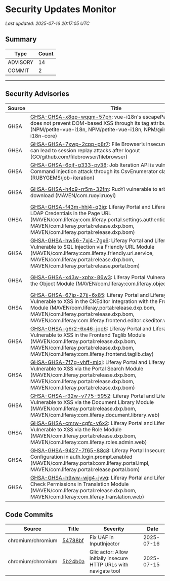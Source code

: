 # Security Updates Monitor

*Last updated: 2025-07-16 20:17:05 UTC*

## Summary
| Type | Count |
|------|-------|
| ADVISORY | 14 |
| COMMIT | 2 |

---

## Security Advisories

| Source | Title | Severity | Date |
|--------|-------|----------|------|
| GHSA | [GHSA-GHSA-x8qp-wqqm-57ph](https://github.com/advisories/GHSA-x8qp-wqqm-57ph): vue-i18n's escapeParameterHtml does not prevent DOM-based XSS through its tag attributes (NPM/petite-vue-i18n, NPM/petite-vue-i18n, NPM/@intlify/vue-i18n-core) | MODERATE (CVSS: 0.0) | 2025-07-16 |
| GHSA | [GHSA-GHSA-7xwp-2cpp-p8r7](https://github.com/advisories/GHSA-7xwp-2cpp-p8r7): File Browser’s insecure JWT handling can lead to session replay attacks after logout (GO/github.com/filebrowser/filebrowser) | HIGH (CVSS: 0.0) | 2025-07-16 |
| GHSA | [GHSA-GHSA-6qjf-g333-pv38](https://github.com/advisories/GHSA-6qjf-g333-pv38): Job Iteration API is vulnerable to OS Command Injection attack through its CsvEnumerator class (RUBYGEMS/job-iteration) | HIGH (CVSS: 0.0) | 2025-07-14 |
| GHSA | [GHSA-GHSA-h4c9-rr5m-32fm](https://github.com/advisories/GHSA-h4c9-rr5m-32fm): RuoYi vulnerable to arbitrary file download (MAVEN/com.ruoyi:ruoyi) | HIGH (CVSS: 7.5) | 2023-04-02 |
| GHSA | [GHSA-GHSA-f43m-hhj4-q3jg](https://github.com/advisories/GHSA-f43m-hhj4-q3jg): Liferay Portal and Liferay DXP Includes LDAP Credentials in the Page URL (MAVEN/com.liferay:com.liferay.portal.settings.authentication.ldap.web, MAVEN/com.liferay.portal:release.dxp.bom, MAVEN/com.liferay.portal:release.dxp.bom) | MODERATE (CVSS: 5.9) | 2022-11-15 |
| GHSA | [GHSA-GHSA-hw56-7xj4-7gx6](https://github.com/advisories/GHSA-hw56-7xj4-7gx6): Liferay Portal and Liferay DXP Vulnerable to SQL Injection via Friendly URL Module (MAVEN/com.liferay:com.liferay.friendly.url.service, MAVEN/com.liferay.portal:release.dxp.bom, MAVEN/com.liferay.portal:release.portal.bom) | CRITICAL (CVSS: 9.8) | 2022-11-15 |
| GHSA | [GHSA-GHSA-x43w-xphx-86w3](https://github.com/advisories/GHSA-x43w-xphx-86w3): Liferay Portal Vulnerable to XSS in the Object Module (MAVEN/com.liferay:com.liferay.object.web) | MODERATE (CVSS: 5.4) | 2022-10-19 |
| GHSA | [GHSA-GHSA-67jp-27jj-6x85](https://github.com/advisories/GHSA-67jp-27jj-6x85): Liferay Portal and Liferay DXP Vulnerable to XSS in the CKEditor Integration with the Frontend Editor Module (MAVEN/com.liferay.portal:release.dxp.bom, MAVEN/com.liferay.portal:release.dxp.bom, MAVEN/com.liferay:com.liferay.frontend.editor.ckeditor.web) | MODERATE (CVSS: 6.1) | 2022-10-19 |
| GHSA | [GHSA-GHSA-g6r2-6x46-jpp6](https://github.com/advisories/GHSA-g6r2-6x46-jpp6): Liferay Portal and Liferay DXP Vulnerable to XSS in the Frontend Taglib Module (MAVEN/com.liferay.portal:release.dxp.bom, MAVEN/com.liferay.portal:release.dxp.bom, MAVEN/com.liferay:com.liferay.frontend.taglib.clay) | MODERATE (CVSS: 6.1) | 2022-10-19 |
| GHSA | [GHSA-GHSA-7f7g-vhff-mjqj](https://github.com/advisories/GHSA-7f7g-vhff-mjqj): Liferay Portal and Liferay DXP Vulnerable to XSS via the Portal Search Module (MAVEN/com.liferay.portal:release.dxp.bom, MAVEN/com.liferay.portal:release.dxp.bom, MAVEN/com.liferay.portal:release.dxp.bom) | MODERATE (CVSS: 5.4) | 2022-10-19 |
| GHSA | [GHSA-GHSA-r32w-v775-5952](https://github.com/advisories/GHSA-r32w-v775-5952): Liferay Portal and Liferay DXP Vulnerable to XSS via the Document Library Module (MAVEN/com.liferay.portal:release.dxp.bom, MAVEN/com.liferay:com.liferay.document.library.web) | MODERATE (CVSS: 6.1) | 2022-10-19 |
| GHSA | [GHSA-GHSA-cmrw-cgfc-v6x2](https://github.com/advisories/GHSA-cmrw-cgfc-v6x2): Liferay Portal and Liferay DXP Vulnerable to XSS via the Role Module (MAVEN/com.liferay.portal:release.dxp.bom, MAVEN/com.liferay:com.liferay.roles.admin.web) | MODERATE (CVSS: 5.4) | 2022-10-19 |
| GHSA | [GHSA-GHSA-9427-7f65-88c8](https://github.com/advisories/GHSA-9427-7f65-88c8): Liferay Portal Insecure Default Configuration in auth.login.prompt.enabled (MAVEN/com.liferay.portal:com.liferay.portal.impl, MAVEN/com.liferay.portal:release.portal.bom) | MODERATE (CVSS: 5.3) | 2022-10-07 |
| GHSA | [GHSA-GHSA-h9ww-wjg4-jvvg](https://github.com/advisories/GHSA-h9ww-wjg4-jvvg): Liferay Portal and Liferay DXP Fails to Check Permissions in Translation Module (MAVEN/com.liferay.portal:release.dxp.bom, MAVEN/com.liferay:com.liferay.translation.web) | MODERATE (CVSS: 6.5) | 2022-09-23 |

## Code Commits

| Source | Title | Severity | Date |
|--------|-------|----------|------|
| chromium/chromium | [54788bf](https://github.com/chromium/chromium/commit/54788bf20c04579648d93dfbe0deb1840fb819ca) | Fix UAF in InputInjector | 2025-07-16 |
| chromium/chromium | [5b24b0a](https://github.com/chromium/chromium/commit/5b24b0a6090a3937ed9b2b6fb975a1dd02522024) | Glic actor: Allow initially insecure HTTP URLs with navigate tool | 2025-07-15 |

